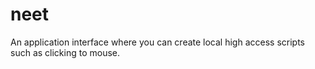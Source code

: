 # neet
An application interface where you can create local high access scripts such as clicking to mouse.
